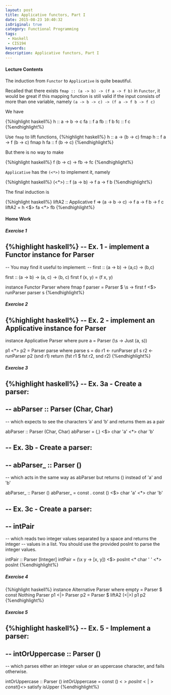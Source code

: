 ```yaml
---
layout: post
title: Applicative functors, Part I
date: 2015-08-23 10:40:32
isOriginal: true
category: Functional Programming
tags:
 - Haskell
 - CIS194
keywords: 
description: Applicative functors, Part I
---
```


#### Lecture Contents

The induction from `Functor` to `Applicative` is quite beautiful.

Recalled that there exists `fmap :: (a -> b) -> (f a -> f b)` in `Functor`, it would be great if this mapping
function is still valid if the input consists of more than one variable, namely `(a -> b -> c) -> (f a -> f b -> f c)`

We have

{%highlight haskell%}
h  :: a -> b -> c
fa :: f a
fb :: f b
fc :: f c
{%endhighlight%}

Use `fmap` to lift functions,
{%highlight haskell%}
h         :: a -> (b -> c)
fmap h    :: f a -> f (b -> c)
fmap h fa :: f (b -> c)
{%endhighlight%}

But there is no way to make

{%highlight haskell%}
f (b -> c) -> fb -> fc
{%endhighlight%}

`Applicative` has the `(<*>)` to implement it, namely

{%highlight haskell%}
(<*>) :: f (a -> b) -> f a -> f b
{%endhighlight%}

The final induction is

{%highlight haskell%}
liftA2 :: Applicative f => (a -> b -> c) -> f a -> f b -> f c
liftA2 = h <$> fa <*> fb
{%endhighlight%}

#### Home Work

##### Exercise 1

{%highlight haskell%}
-- Ex. 1 - implement a Functor instance for Parser
--
-- You may find it useful to implement:
-- first :: (a -> b) -> (a,c) -> (b,c)

first :: (a -> b) -> (a, c) -> (b, c)
first f (x, y) = (f x, y)

instance Functor Parser where
  fmap f parser = Parser $ \s -> first f <$> runParser parser s
{%endhighlight%}

##### Exercise 2

{%highlight haskell%}
-- Ex. 2 - implement an Applicative instance for Parser
--
instance Applicative Parser where
  pure a = Parser (\s -> Just (a, s))

  p1 <*> p2 = Parser parse
    where parse s = do
          r1 <- runParser p1 s
          r2 <- runParser p2 (snd r1)
          return (fst r1 $ fst r2, snd r2)
{%endhighlight%}

##### Exercise 3

{%highlight haskell%}
-- Ex. 3a - Create a parser:
--
--   abParser :: Parser (Char, Char)
--
-- which expects to see the characters ’a’ and ’b’ and returns them as a pair

abParser :: Parser (Char, Char)
abParser = (,) <$> char 'a' <*> char 'b'


-- Ex. 3b - Create a parser:
--
--   abParser_ :: Parser ()
--
-- which acts in the same way as abParser but returns () instead of 'a' and 'b'

abParser_ :: Parser ()
abParser_ = const . const () <$> char 'a' <*> char 'b'

-- Ex. 3c - Create a parser:
--
--   intPair 
--
-- which reads two integer values separated by a space and returns the integer 
-- values in a list. You should use the provided posInt to parse the integer values.

intPair :: Parser [Integer]
intPair = (\x  y -> [x, y]) <$> posInt <* char ' ' <*> posInt
{%endhighlight%}

##### Exercise 4

{%highlight haskell%}
instance Alternative Parser where
  empty = Parser $ const Nothing
  Parser p1 <|> Parser p2 = Parser $ liftA2 (<|>) p1 p2
{%endhighlight%}

##### Exercise 5

{%highlight haskell%}
-- Ex. 5 - Implement a parser:
--
--  intOrUppercase :: Parser ()
-- 
-- which parses either an integer value or an uppercase character, and fails otherwise.

intOrUppercase :: Parser ()
intOrUppercase = const () <$> posInt <|> const () <$> satisfy isUpper
{%endhighlight%}
